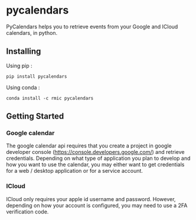 # pycalendars

PyCalendars helps you to retrieve events from your Google and ICloud calendars, in python.


## Installing 

Using pip :

```pip install pycalendars```

Using conda : 

```conda install -c rmic pycalendars```

## Getting Started

### Google calendar

The google calendar api requires that you create a project in google developer console (https://console.developers.google.com/) and retrieve credentials. 
Depending on what type of application you plan to develop and how you want to use the calendar, you may either want to get credentials for a web / desktop application or for a service account.

### ICloud

ICloud only requires your apple id username and password. However, depending on how your account is configured, you may need to use a 2FA verification code.
